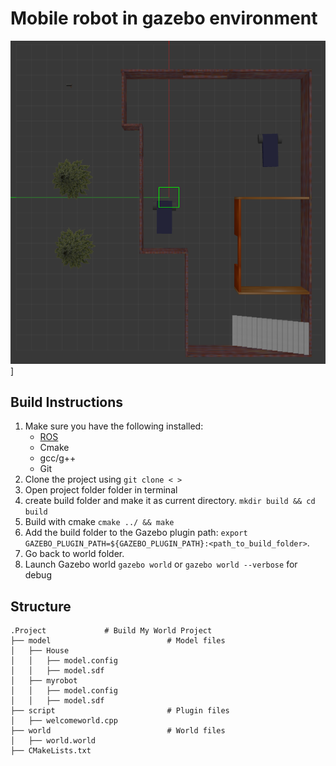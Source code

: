 # Mobile robot in gazebo environment

![Overview](images/topview.png)]

## Build Instructions
1. Make sure you have the following installed:
   - [ROS](http://wiki.ros.org/ROS/Installation)
   - Cmake
   - gcc/g++
   - Git
2. Clone the project using `git clone < >`
3. Open project folder folder in terminal
4. create build folder and make it as current directory. `mkdir build && cd build`
6. Build with cmake `cmake ../ && make`
7. Add the build folder to the Gazebo plugin path: 
`export GAZEBO_PLUGIN_PATH=${GAZEBO_PLUGIN_PATH}:<path_to_build_folder>`.
8. Go back to world folder.
9. Launch Gazebo world `gazebo world` or `gazebo world --verbose` for debug

## Structure
```
.Project             # Build My World Project 
├── model                          # Model files 
│   ├── House
│   │   ├── model.config
│   │   ├── model.sdf
│   ├── myrobot
│   │   ├── model.config
│   │   ├── model.sdf
├── script                         # Plugin files 
│   ├── welcomeworld.cpp
├── world                          # World files
│   ├── world.world
├── CMakeLists.txt  
```
